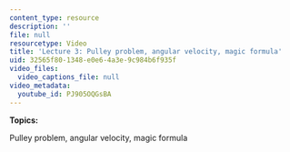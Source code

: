 ```yaml
---
content_type: resource
description: ''
file: null
resourcetype: Video
title: 'Lecture 3: Pulley problem, angular velocity, magic formula'
uid: 32565f80-1348-e0e6-4a3e-9c984b6f935f
video_files:
  video_captions_file: null
video_metadata:
  youtube_id: PJ905OQGsBA
---
```


**Topics:**

Pulley problem, angular velocity, magic formula